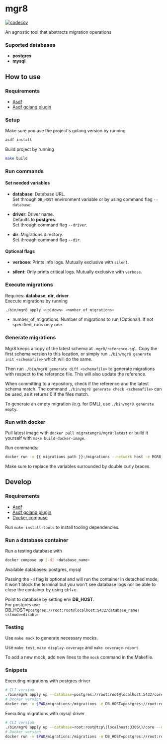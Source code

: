 # mgr8

[![codecov](https://codecov.io/gh/kenji-yamane/mgr8/branch/master/graph/badge.svg?token=WUJ54P2TQQ)](https://codecov.io/gh/kenji-yamane/mgr8)

An agnostic tool that abstracts migration operations

### Suported databases
- **postgres**
- **mysql**

## How to use

### Requirements

- [Asdf](https://asdf-vm.com/guide/getting-started.html)
- [Asdf golang plugin](https://github.com/kennyp/asdf-golang)

### Setup

Make sure you use the project's golang version by running
```bash
asdf install
```

Build project by running
```bash
make build
```

### Run commands

#### Set needed variables

- **database**: Database URL. <br/>
Set through `DB_HOST` environment variable or by using command flag `--database`.

- **driver**: Driver name. <br/>
Defaults to **postgres**. <br/>
Set through command flag `--driver`.

- **dir**: Migrations directory. <br/>
Set through command flag `--dir`.

#### Optional flags

- **verbose**: Prints info logs. Mutually exclusive with `silent`.
  
- **silent**: Only prints critical logs. Mutually exclusive with `verbose`.


### Execute migrations

Requires: **database**, **dir**, **driver** <br/>
Execute migrations by running
```bash
./bin/mgr8 apply <up|down> <number_of_migrations>
```
- number_of_migrations: Number of migrations to run (Optional). If not specified, runs only one.

### Generate migrations

Mgr8 keeps a copy of the latest schema at `.mgr8/reference.sql`. Copy the first schema version to this location, or simply run `./bin/mgr8 generate init <schemafile>` which will do the same.

Then run `./bin/mgr8 generate diff <schemafile>` to generate migrations with respect to the reference file. This will also update the reference.

When committing to a repository, check if the reference and the latest schema match. The command `./bin/mgr8 generate check <schemafile>` can be used, as it returns 0 if the files match.

To generate an empty migration (e.g. for DML), use `./bin/mgr8 generate empty`.

### Run with docker

Pull latest image with `docker pull migratemgr8/mgr8:latest` or build it yourself with `make build-docker-image`.

Run commands:
```bash
docker run -v {{ migrations path }}:/migrations --network host -e MGR8_USERNAME={{ logs username }} -e DB_HOST={{ database connection string }} migratemgr8/mgr8 <command>
```
Make sure to replace the variables surrounded by double curly braces.

## Develop

### Requirements
- [Asdf](https://asdf-vm.com/guide/getting-started.html)
- [Asdf golang plugin](https://github.com/kennyp/asdf-golang)
- [Docker compose](https://docs.docker.com/compose/install/)

Run `make install-tools` to install tooling dependencies.

### Run a database container

Run a testing database with
```bash
docker compose up [-d] <database_name> 
```
Available databases: postgres, mysql

Passing the `-d` flag is optional and will run the container in detached mode, it won't block the terminal but you won't see database logs nor be able to close the container by using ctrl+c.

Point to database by setting env **DB_HOST**.
<br/>
For postgres use DB_HOST=`postgres://root:root@localhost:5432/database_name?sslmode=disable`

### Testing

Use `make mock` to generate necessary mocks.

Use `make test`, `make display-coverage` and `make coverage-report`.

To add a new mock, add new lines to the `mock` command in the Makefile.

### Snippets

Executing migrations with postgres driver
```bash
# CLI version
./bin/mgr8 apply up --database=postgres://root:root@localhost:5432/core?sslmode=disable --dir=./migrations
# Docker version
docker run -v $PWD/migrations:/migrations -e DB_HOST=postgres://root:root@localhost:5432/core?sslmode=disable --network host -e MGR8_USERNAME=username migratemgr8/mgr8 apply up
```

Executing migrations with mysql driver
```bash
# CLI version
./bin/mgr8 apply up --database=root:root@tcp\(localhost:3306\)/core --dir=./migrations --driver=mysql
# Docker version
docker run -v $PWD/migrations:/migrations -e DB_HOST=postgres://root:root@localhost:5432/core?sslmode=disable --network host -e MGR8_USERNAME=username migratemgr8/mgr8 apply up --driver=mysql
```

